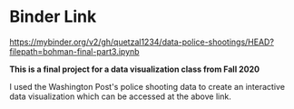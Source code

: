# Binder Link
https://mybinder.org/v2/gh/quetzal1234/data-police-shootings/HEAD?filepath=bohman-final-part3.ipynb

**This is a final project for a data visualization class from Fall 2020**

I used the Washington Post's police shooting data to create an interactive data visualization which can be accessed at the above link.
